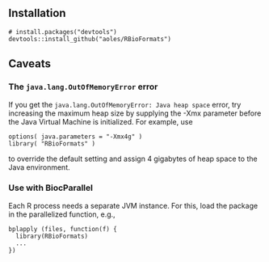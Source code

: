 ## Installation

```
# install.packages("devtools")
devtools::install_github("aoles/RBioFormats")
```

## Caveats

### The `java.lang.OutOfMemoryError` error

If you get the `java.lang.OutOfMemoryError: Java heap space` error, try increasing the maximum heap size by supplying the -Xmx parameter before the Java Virtual Machine is initialized. For example, use

    options( java.parameters = "-Xmx4g" )
    library( "RBioFormats" )

to override the default setting and assign 4 gigabytes of heap space to the Java environment.

### Use with BiocParallel

Each R process needs a separate JVM instance. For this, load the package in the parallelized function, e.g.,

    bplapply (files, function(f) {
      library(RBioFormats)
      ...
    })
    